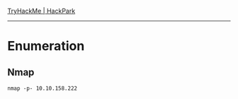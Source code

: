[TryHackMe \| HackPark](https://tryhackme.com/room/hackpark)

---
# Enumeration
## Nmap
```
nmap -p- 10.10.158.222
```
